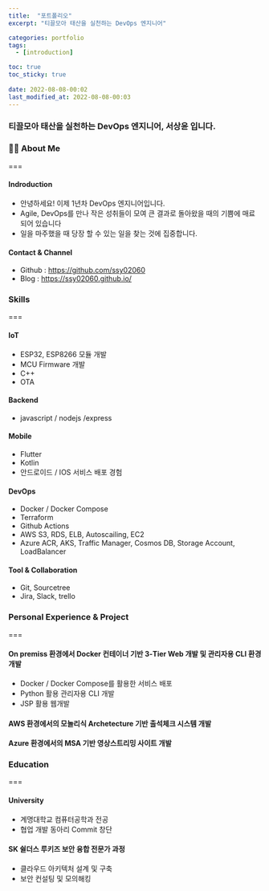 ```yaml
---
title:  "포트폴리오"
excerpt: "티끌모아 태산을 실천하는 DevOps 엔지니어"

categories: portfolio
tags:
  - [introduction]

toc: true
toc_sticky: true
 
date: 2022-08-08-00:02
last_modified_at: 2022-08-08-00:03
---
```

### 티끌모아 태산을 실천하는 DevOps 엔지니어, 서상윤 입니다.
### 👨‍💻 About Me
===
#### Indroduction
- 안녕하세요! 이제 1년차 DevOps 엔지니어입니다.
- Agile, DevOps를 만나 작은 성취들이 모여 큰 결과로 돌아왔을 때의 기쁨에 매료되어 있습니다
- 일을 마주했을 때 당장 할 수 있는 일을 찾는 것에 집중합니다.

#### Contact & Channel
- Github : https://github.com/ssy02060
- Blog   : https://ssy02060.github.io/

### Skills
===
#### IoT
- ESP32, ESP8266 모듈 개발
- MCU Firmware 개발
- C++
- OTA
#### Backend
- javascript / nodejs /express
#### Mobile
- Flutter
- Kotlin
- 안드로이드 / IOS 서비스 배포 경험
#### DevOps
- Docker / Docker Compose
- Terraform
- Github Actions
- AWS S3, RDS, ELB, Autoscailing, EC2
- Azure ACR, AKS, Traffic Manager, Cosmos DB, Storage Account, LoadBalancer 
#### Tool & Collaboration 
- Git, Sourcetree
- Jira, Slack, trello

### Personal Experience & Project
===
#### On premiss 환경에서 Docker 컨테이너 기반 3-Tier Web 개발 및 관리자용 CLI 환경 개발
- Docker / Docker Compose를 활용한 서비스 배포
- Python 활용 관리자용 CLI 개발
- JSP 활용 웹개발

#### AWS 환경에서의 모놀리식 Archetecture 기반 출석체크 시스템 개발

#### Azure 환경에서의 MSA 기반 영상스트리밍 사이트 개발

### Education
===
#### University
- 계명대학교 컴퓨터공학과 전공
- 협업 개발 동아리 Commit 창단

#### SK 쉴더스 루키즈 보안 융합 전문가 과정
- 클라우드 아키텍처 설계 및 구축
- 보안 컨설팅 및 모의해킹